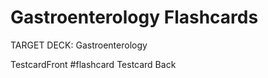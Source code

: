 # Gastroenterology Flashcards

TARGET DECK: Gastroenterology

TestcardFront #flashcard 
Testcard Back
<!--ID: 1658730794055-->


